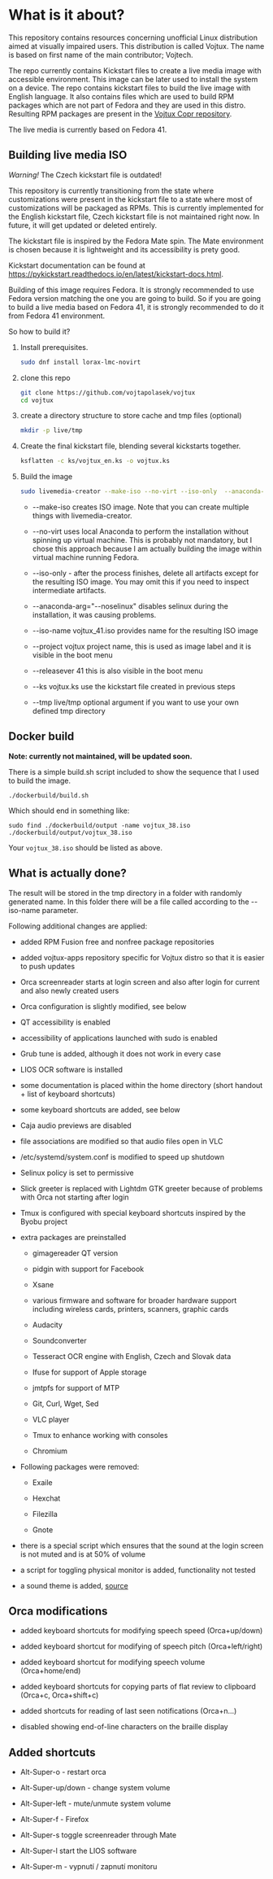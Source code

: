 # What is it about?

This repository contains resources concerning unofficial Linux distribution aimed at visually impaired users.
This distribution is called Vojtux.
The name is based on first name of the main contributor; Vojtech.

The repo currently contains Kickstart files to create a live media image with accessible environment.
This image can be later used to install the system on a device.
The repo contains kickstart files to build the live image with English language.
It also contains  files which are used to build RPM packages which are not part of Fedora and they are used in this distro.
Resulting RPM packages are present in the [Vojtux Copr repository](https://copr.fedorainfracloud.org/coprs/tyrylu/vojtux-apps/).

The live media is currently based on Fedora 41.

## Building live media ISO

*Warning!* The Czech kickstart file is outdated!

This repository is currently transitioning from the state where customizations were present in the kickstart file to a state where most of customizations will be packaged as RPMs.
This is currently implemented for the English kickstart file, Czech kickstart file is not maintained right now.
In future, it will get updated or deleted entirely.

The kickstart file is inspired by the Fedora Mate spin.
The Mate environment is chosen because it is lightweight and its accessibility is prety good.

Kickstart documentation can be found at <https://pykickstart.readthedocs.io/en/latest/kickstart-docs.html>.

Building of this image requires Fedora.
It is strongly recommended to use Fedora version matching the one you are going to build.
So if you are going to build a live media based on Fedora 41, it is strongly recommended to do it from Fedora 41 environment.

So how to build it?

1. Install prerequisites.

    ```bash
    sudo dnf install lorax-lmc-novirt
    ```

2. clone this repo

    ```bash
    git clone https://github.com/vojtapolasek/vojtux
    cd vojtux
    ```

3. create a directory structure to store cache and tmp files (optional)

    ```bash
    mkdir -p live/tmp
    ```

4. Create the final kickstart file, blending several kickstarts together.

    ```bash
    ksflatten -c ks/vojtux_en.ks -o vojtux.ks
    ```

5. Build the image

    ```bash
    sudo livemedia-creator --make-iso --no-virt --iso-only  --anaconda-arg="--noselinux" --iso-name vojtux_41.iso --project vojtux --releasever 41 --ks <output_kickstart_file.ks> --tmp live/tmp
    ```

    - --make-iso creates ISO image. Note that you can create multiple things with livemedia-creator.

    - --no-virt uses local Anaconda to perform the installation without spinning up virtual machine. This is probably not mandatory, but I chose this approach because I am actually building the image within virtual machine running Fedora.

    - --iso-only - after the process finishes, delete all artifacts except for the resulting ISO image. You may omit this if you need to inspect intermediate artifacts.

    - --anaconda-arg="--noselinux" disables selinux during the installation, it was causing problems.

    - --iso-name vojtux_41.iso provides name for the resulting ISO image

    - --project vojtux project name, this is used as image label and it is visible in the boot menu

    - --releasever 41 this is also visible in the boot menu

    - --ks vojtux.ks use the kickstart file created in previous steps

    - --tmp live/tmp optional argument if you want to use your own defined tmp directory

## Docker build

**Note: currently not maintained, will be updated soon.**

There is a simple build.sh script included to show the sequence that I used to build the image.

```
./dockerbuild/build.sh
```

Which should end in something like:

```
sudo find ./dockerbuild/output -name vojtux_38.iso
./dockerbuild/output/vojtux_38.iso
```

Your `vojtux_38.iso` should be listed as above.

## What is actually done?

The result will be stored in the tmp directory in a folder with randomly generated name.
In this folder there will be a file called according to the --iso-name parameter.

Following additional changes are applied:

- added RPM Fusion free and nonfree package repositories

- added vojtux-apps repository specific for Vojtux distro so that it is easier to push updates

- Orca screenreader starts at login screen and also after login for current and also newly created users

- Orca configuration is slightly modified, see below

- QT accessibility is enabled

- accessibility of applications launched with sudo is enabled

- Grub tune is added, although it does not work in every case

- LIOS OCR software is installed

- some documentation is placed within the home directory (short handout + list of keyboard shortcuts)

- some keyboard shortcuts are added, see below

- Caja audio previews are disabled

- file associations are modified so that audio files open in VLC

- /etc/systemd/system.conf is modified to speed up shutdown

- Selinux policy is set to permissive

- Slick greeter is replaced with Lightdm GTK greeter because of problems with Orca not starting after login

- Tmux is configured with special keyboard shortcuts inspired by the Byobu project

- extra packages are preinstalled

    - gimagereader QT version

    - pidgin with support for Facebook

    - Xsane

    - various firmware and software for broader hardware support including wireless cards, printers, scanners, graphic cards

    - Audacity

    - Soundconverter

    - Tesseract OCR engine with English, Czech and Slovak data

    - Ifuse for support of Apple storage

    - jmtpfs for support of MTP

    - Git, Curl, Wget, Sed

    - VLC player

    - Tmux to enhance working with consoles

    - Chromium

- Following packages were removed:

    - Exaile

    - Hexchat

    - Filezilla

    - Gnote

- there is a special script which ensures that the sound at the login screen is not muted and is at 50% of volume

- a script for toggling physical monitor is added, functionality not tested

- a sound theme is added, [source](https://github.com/coffeeking/Linux-a11y-sound-theme)

## Orca modifications

- added keyboard shortcuts for modifying speech speed (Orca+up/down)

- added keyboard shortcut for modifying of speech pitch (Orca+left/right)

- added keyboard shortcut for modifying speech volume (Orca+home/end)

- added keyboard shortcuts for copying parts of flat review to clipboard (Orca+c, Orca+shift+c)

- added shortcuts for reading of last seen notifications (Orca+n...)

- disabled showing end-of-line characters on the braille display

## Added shortcuts

- Alt-Super-o - restart orca

- Alt-Super-up/down - change system volume

- Alt-Super-left - mute/unmute system volume

- Alt-Super-f - Firefox

- Alt-Super-s toggle screenreader through Mate

- Alt-Super-l start the LIOS software

- Alt-Super-m - vypnutí / zapnutí monitoru

